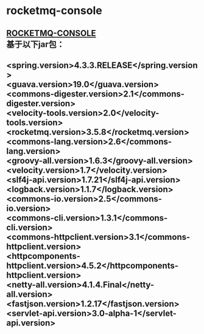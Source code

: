 rocketmq-console
====================================================================
[ROCKETMQ-CONSOLE](https://github.com/lvhonglei1987/rocketmq-console)		
基于以下jar包：
---------------------------------------------------------------------------
<spring.version>4.3.3.RELEASE</spring.version>		
<guava.version>19.0</guava.version>		
<commons-digester.version>2.1</commons-digester.version>		
<velocity-tools.version>2.0</velocity-tools.version>		
<rocketmq.version>3.5.8</rocketmq.version>		
<commons-lang.version>2.6</commons-lang.version>		
<groovy-all.version>1.6.3</groovy-all.version>		
<velocity.version>1.7</velocity.version>		
<slf4j-api.version>1.7.21</slf4j-api.version>		
<logback.version>1.1.7</logback.version>		
<commons-io.version>2.5</commons-io.version>		
<commons-cli.version>1.3.1</commons-cli.version>		
<commons-httpclient.version>3.1</commons-httpclient.version>		
<httpcomponents-httpclient.version>4.5.2</httpcomponents-httpclient.version>		
<netty-all.version>4.1.4.Final</netty-all.version>		
<fastjson.version>1.2.17</fastjson.version>		
<servlet-api.version>3.0-alpha-1</servlet-api.version>
----------------------------------------------------------------------------
